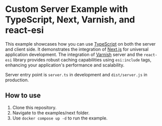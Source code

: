 # Custom Server Example with TypeScript, Next, Varnish, and react-esi

This example showcases how you can use [TypeScript](https://typescriptlang.com) on both the server and client side. It demonstrates the integration of [Next.js](https://nextjs.org/) for universal application development. The integration of [Varnish](https://varnish-cache.org/intro/) server and the `react-esi` library provides robust caching capabilities using `esi:include` tags, enhancing your application's performance and scalability.

Server entry point is `server.ts` in development and `dist/server.js` in production.

## How to use

1. Clone this repository.
2. Navigate to the examples/next folder.
3. Use `docker compose up -d` to run the example.
